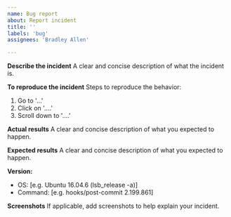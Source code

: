 ```yaml
---
name: Bug report
about: Report incident
title: ''
labels: 'bug'
assignees: 'Bradley Allen'

---
```


**Describe the incident**
A clear and concise description of what the incident is.

**To reproduce the incident**
Steps to reproduce the behavior:
1. Go to '...'
2. Click on '....'
3. Scroll down to '....'

**Actual results**
A clear and concise description of what you expected to happen.

**Expected results**
A clear and concise description of what you expected to happen.

**Version:**
 - OS: [e.g. Ubuntu 16.04.6 (lsb_release -a)]
 - Command: [e.g. hooks/post-commit  2.199.861]

**Screenshots**
If applicable, add screenshots to help explain your incident.
